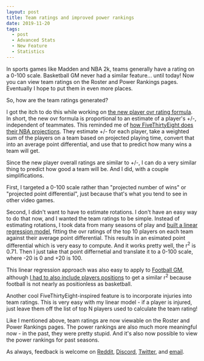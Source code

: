 ```yaml
---
layout: post
title: Team ratings and improved power rankings
date: 2019-11-20
tags:
  - post
  - Advanced Stats
  - New Feature
  - Statistics
---
```


In sports games like Madden and NBA 2k, teams generally have a rating on a 0-100 scale. Basketball GM never had a similar feature... until today! Now you can view team ratings on the Roster and Power Rankings pages. Eventually I hope to put them in even more places.

So, how are the team ratings generated?

<!--more-->

I got the itch to do this while working on [the new player ovr rating formula](/blog/2019/11/game-simulation-ovr-beta/). In short, the new ovr formula is proportional to an estimate of a player's +/-, independent of teammates. This reminded me of [how FiveThirtyEight does their NBA projections](https://projects.fivethirtyeight.com/2020-nba-predictions/76ers/). They estimate +/- for each player, take a weighted sum of the players on a team based on projected playing time, convert that into an average point differential, and use that to predict how many wins a team will get.

Since the new player overall ratings are similar to +/-, I can do a very similar thing to predict how good a team will be. And I did, with a couple simplifications.

First, I targeted a 0-100 scale rather than "projected number of wins" or "projected point differential", just because that's what you tend to see in other video games.

Second, I didn't want to have to estimate rotations. I don't have an easy way to do that now, and I wanted the team ratings to be simple. Instead of estimating rotations, I took data from many seasons of play and [built a linear regression model](https://github.com/zengm-games/zengm/tree/22a8daadb71eb558d5571f25a7b483e1e0d76e19/analysis/team-ovr-basketball), fitting the ovr ratings of the top 10 players on each team against their average point differential. This results in an esimated point differential which is very easy to compute. And it works pretty well, the r<sup>2</sup> is 0.71. Then I just take that point differnetial and translate it to a 0-100 scale, where -20 is 0 and +20 is 100.

This linear regression approach was also easy to apply to [Football GM](/football/), although [I had to also include players positions](https://github.com/zengm-games/zengm/tree/22a8daadb71eb558d5571f25a7b483e1e0d76e19/analysis/team-ovr-football) to get a similar r<sup>2</sup> because football is not nearly as positionless as basketball.

Another cool FiveThirtyEight-inspired feature is to incorporate injuries into team ratings. This is very easy with my linear model - if a player is injured, just leave them off the list of top N players used to calculate the team rating!

Like I mentioned above, team ratings are now viewable on the Roster and Power Rankings pages. The power rankings are also much more meaningful now - in the past, they were pretty stupid. And it's also now possible to view the power rankings for past seasons.

As always, feedback is welcome on [Reddit](http://www.reddit.com/r/BasketballGM/), [Discord](https://discord.gg/caPFuM9), [Twitter](https://twitter.com/basketball_gm), and [email](mailto:jeremy@zengm.com).
